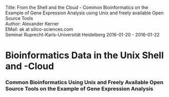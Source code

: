 Title: From the Shell and the Cloud - Common Bioinformatics on the Example of Gene Expression Analysis using Unix and freely available Open Source Tools</br>
Author: Alexander Kerner</br>
EMail: ak at silico-sciences.com</br>
Seminar Ruprecht-Karls-Universität Heidelberg 2016-01-20 - 2016-01-22

# Bioinformatics Data in the Unix Shell and -Cloud

### Common Bioinformatics Using Unix and Freely Available Open Source Tools on the Example of Gene Expression Analysis
